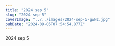 ```yaml
---
title: "2024 sep 5"
slug: "2024-sep-5"
coverImage: "../../images/2024-sep-5-gwNz.jpg"
pubDate: "2024-09-05T07:54:54.877Z"
---
```


2024 sep 5
